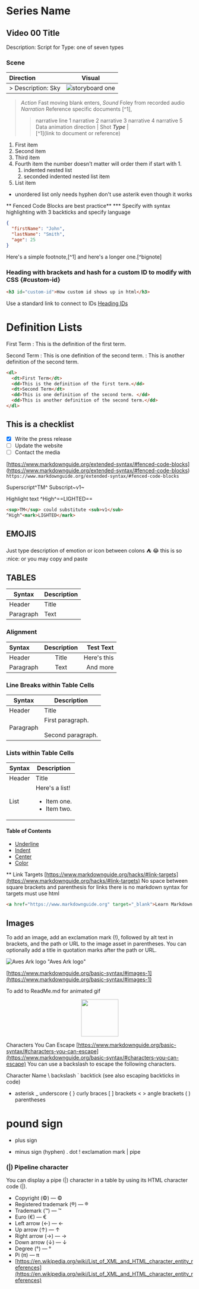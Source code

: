 # Series Name
## Video 00 Title
Description: Script for
Type: one of seven types

### Scene    

| **Direction**      | **Visual** | 
| :---        |    :----:   |
> Description: Sky   | ![storyboard one](FPO-avesark-icon-name.jpg "v01-b01_avesark-icon-board")  |
> *Action*  Fast moving blank enters, 
> *Sound*  Foley from recorded audio
> *Narration* Reference specific documents [^1], 
>> narrative line 1 
>> narrative 2
>> narrative 3
>> narrative 4
>> narrative 5
> Data animation direction   | Shot ***Type*** |    
[^1](link to document or reference)   

1. First item
1. Second item
1. Third item
1. Fourth item the number doesn't matter will order them if start with 1.
   1. indented nested list
   2. seconded indented nested list item
5. List item
- unordered list only needs hyphen don't use asterik even though it works

** Fenced Code Blocks are best practice**
*** Specify with syntax highlighting with 3 backticks and specify language
```json
{
  "firstName": "John",
  "lastName": "Smith",
  "age": 25
}
```

Here's a simple footnote,[^1] and here's a longer one.[^bignote]

### Heading with brackets and hash for a custom ID to modify with CSS  {#custom-id}

```html
<h3 id="custom-id">How custom id shows up in html</h3>
```
Use a standard link to connect to IDs 
[Heading IDs](#heading-ids)


# Definition Lists
First Term
: This is the definition of the first term.

Second Term
: This is one definition of the second term.
: This is another definition of the second term.

```html
<dl>
  <dt>First Term</dt>
  <dd>This is the definition of the first term.</dd>
  <dt>Second Term</dt>
  <dd>This is one definition of the second term. </dd>
  <dd>This is another definition of the second term.</dd>
</dl>
```

## This is a checklist
- [x] Write the press release
- [ ] Update the website
- [ ] Contact the media

[https://www.markdownguide.org/extended-syntax/#fenced-code-blocks] (https://www.markdownguide.org/extended-syntax/#fenced-code-blocks)
`https://www.markdownguide.org/extended-syntax/#fenced-code-blocks`

Superscript^TM^
Subscript~v1~

Highlight text ^High^==LIGHTED==

```HTML
<sup>TM</sup> could substitute <sub>v1</sub>
^High^<mark>LIGHTED</mark>
```

## EMOJIS 
Just type description of emotion or icon between colons :tent: :joy:
this is so :nice: or you may copy and paste

## TABLES

| Syntax      | Description |
| ----------- | ----------- |
| Header      | Title       |
| Paragraph   | Text        |

### Alignment

| Syntax      | Description | Test Text     |
| :---        |    :----:   |          ---: |
| Header      | Title       | Here's this   |
| Paragraph   | Text        | And more      |

### Line Breaks within Table Cells

| Syntax      | Description |
| ----------- | ----------- |
| Header      | Title |
| Paragraph   | First paragraph. <br><br> Second paragraph. |


### Lists within Table Cells

| Syntax      | Description |
| ----------- | ----------- |
| Header      | Title |
| List        | Here's a list! <ul><li>Item one.</li><li>Item two.</li></ul> |


#### Table of Contents

- [Underline](#underline)
- [Indent](#indent)
- [Center](#center)
- [Color](#color)


** Link Targets
[https://www.markdownguide.org/hacks/#link-targets](https://www.markdownguide.org/hacks/#link-targets)
No space between square brackets and parenthesis for links there is no markdown syntax for targets must use html 
```html
<a href="https://www.markdownguide.org" target="_blank">Learn Markdown!</a>
```

## Images
To add an image, add an exclamation mark (!), followed by alt text in brackets, and the path or URL to the image asset in parentheses. You can optionally add a title in quotation marks after the path or URL.

![Aves Ark logo](avesark_logo_h-FPO.png) "Aves Ark logo"

[https://www.markdownguide.org/basic-syntax/#images-1](https://www.markdownguide.org/basic-syntax/#images-1)


To add to ReadMe.md for animated gif
<p align="center">
 <img src="URL_TO_YOUR_IMAGE_OR_GIF" width="100" height="100" />
</p>

Characters You Can Escape [https://www.markdownguide.org/basic-syntax/#characters-you-can-escape](https://www.markdownguide.org/basic-syntax/#characters-you-can-escape)
You can use a backslash to escape the following characters.

Character   Name
\  backslash
`  backtick (see also escaping backticks in code)
*  asterisk
_  underscore
{ }   curly braces
[ ]   brackets
< >   angle brackets
( )   parentheses
#  pound sign
+  plus sign
-  minus sign (hyphen)
.  dot
!  exclamation mark
|  pipe 

### (&#124;) Pipeline character
You can display a pipe (|) character in a table by using its HTML character code (&#124;).

- Copyright (©) — &copy;
- Registered trademark (®) — &reg;
- Trademark (™) — &trade;
- Euro (€) — &euro;
- Left arrow (←) — &larr;
- Up arrow (↑) — &uarr;
- Right arrow (→) — &rarr;
- Down arrow (↓) — &darr;
- Degree (°) — &#176;
- Pi (π) — &#960;
- [https://en.wikipedia.org/wiki/List_of_XML_and_HTML_character_entity_references](https://en.wikipedia.org/wiki/List_of_XML_and_HTML_character_entity_references)

